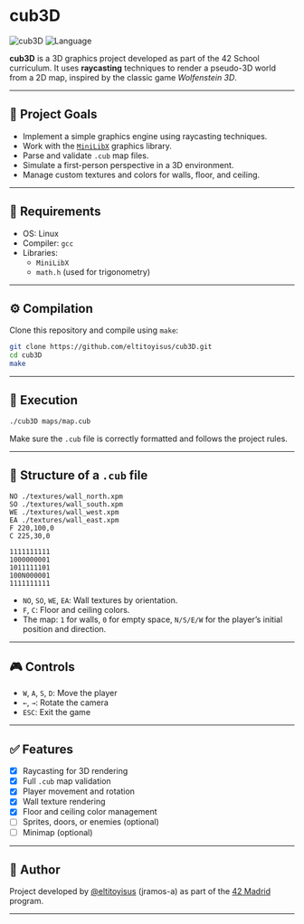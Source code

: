 # cub3D

![cub3D](https://img.shields.io/badge/42-Project-blue)
![Language](https://img.shields.io/badge/C-100%25-blue)

**cub3D** is a 3D graphics project developed as part of the 42 School curriculum. It uses **raycasting** techniques to render a pseudo-3D world from a 2D map, inspired by the classic game *Wolfenstein 3D*.

---

## 🎯 Project Goals

- Implement a simple graphics engine using raycasting techniques.
- Work with the [`MiniLibX`](https://harm-smits.github.io/42docs/libs/minilibx) graphics library.
- Parse and validate `.cub` map files.
- Simulate a first-person perspective in a 3D environment.
- Manage custom textures and colors for walls, floor, and ceiling.

---

## 🔧 Requirements

- OS: Linux
- Compiler: `gcc`
- Libraries:
  - `MiniLibX`
  - `math.h` (used for trigonometry)

---

## ⚙️ Compilation

Clone this repository and compile using `make`:

```bash
git clone https://github.com/eltitoyisus/cub3D.git
cd cub3D
make
```

---

## 🚀 Execution

```bash
./cub3D maps/map.cub
```

Make sure the `.cub` file is correctly formatted and follows the project rules.

---

## 🧾 Structure of a `.cub` file

```cub
NO ./textures/wall_north.xpm
SO ./textures/wall_south.xpm
WE ./textures/wall_west.xpm
EA ./textures/wall_east.xpm
F 220,100,0
C 225,30,0

1111111111
1000000001
1011111101
100N000001
1111111111
```

- `NO`, `SO`, `WE`, `EA`: Wall textures by orientation.
- `F`, `C`: Floor and ceiling colors.
- The map: `1` for walls, `0` for empty space, `N/S/E/W` for the player’s initial position and direction.

---

## 🎮 Controls

- `W`, `A`, `S`, `D`: Move the player
- `←`, `→`: Rotate the camera
- `ESC`: Exit the game

---

## ✅ Features

- [x] Raycasting for 3D rendering
- [x] Full `.cub` map validation
- [x] Player movement and rotation
- [x] Wall texture rendering
- [x] Floor and ceiling color management
- [ ] Sprites, doors, or enemies (optional)
- [ ] Minimap (optional)

---

## 👤 Author

Project developed by [@eltitoyisus](https://github.com/eltitoyisus) (jramos-a) as part of the [42 Madrid](https://42.fr/) program.

---
